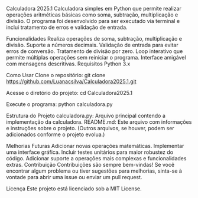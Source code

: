 Calculadora 2025.1
Calculadora simples em Python que permite realizar operações aritméticas básicas como soma, subtração, multiplicação e divisão. O programa foi desenvolvido para ser executado via terminal e inclui tratamento de erros e validação de entrada.

Funcionalidades
Realiza operações de soma, subtração, multiplicação e divisão.
Suporte a números decimais.
Validação de entrada para evitar erros de conversão.
Tratamento de divisão por zero.
Loop interativo que permite múltiplas operações sem reiniciar o programa.
Interface amigável com mensagens descritivas.
Requisitos
Python 3.x

Como Usar
Clone o repositório:
git clone https://github.com/Luanacsilva/Calculadora2025.1.git


Acesse o diretório do projeto:
cd Calculadora2025.1


Execute o programa:
python calculadora.py



Estrutura do Projeto
calculadora.py: Arquivo principal contendo a implementação da calculadora.
README.md: Este arquivo com informações e instruções sobre o projeto.
(Outros arquivos, se houver, podem ser adicionados conforme o projeto evolua.)

Melhorias Futuras
Adicionar novas operações matemáticas.
Implementar uma interface gráfica.
Incluir testes unitários para maior robustez do código.
Adicionar suporte a operações mais complexas e funcionalidades extras.
Contribuição
Contribuições são sempre bem-vindas! Se você encontrar algum problema ou tiver sugestões para melhorias, sinta-se à vontade para abrir uma issue ou enviar um pull request.

Licença
Este projeto está licenciado sob a MIT License.

